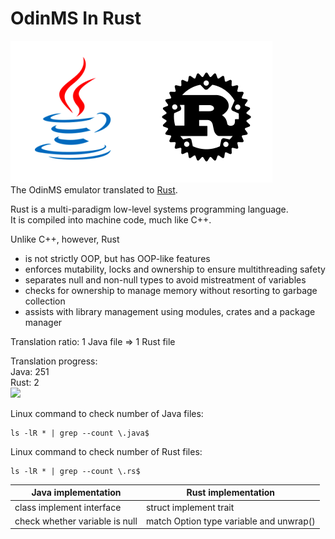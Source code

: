 # OdinMS In Rust
![](banner.png)  
The OdinMS emulator translated to [Rust](https://doc.rust-lang.org/book/title-page.html).

Rust is a multi-paradigm low-level systems programming language.  
It is compiled into machine code, much like C++.

Unlike C++, however, Rust
- is not strictly OOP, but has OOP-like features
- enforces mutability, locks and ownership to ensure multithreading safety
- separates null and non-null types to avoid mistreatment of variables
- checks for ownership to manage memory without resorting to garbage collection
- assists with library management using modules, crates and a package manager

Translation ratio: 
1 Java file => 1 Rust file

Translation progress:  
Java: 251  
Rust: 2  
![](https://progress-bar.dev/1)

Linux command to check number of Java files:  
```
ls -lR * | grep --count \.java$
```

Linux command to check number of Rust files:  
```
ls -lR * | grep --count \.rs$
```

Java implementation | Rust implementation
---  | ---    
class implement interface | struct implement trait
check whether variable is null   | match Option type variable and unwrap()